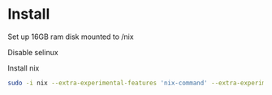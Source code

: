 # Install

Set up 16GB ram disk mounted to /nix

Disable selinux

Install nix

```sh
sudo -i nix --extra-experimental-features 'nix-command' --extra-experimental-features 'flakes' run 'github:nix-community/disko/latest#disko-install' -- --write-efi-boot-entries --flake 'github:fawazhu/nix-config#fawaz-yoga' --disk main /dev/nvme0n1
```
